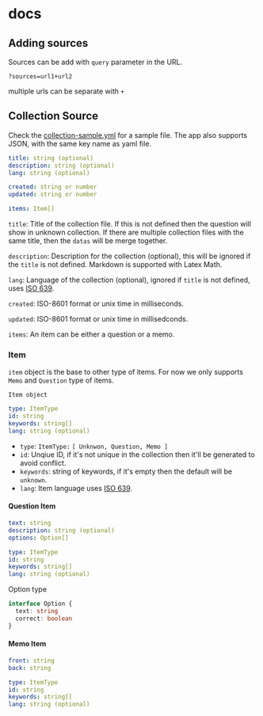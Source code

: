 # docs

## Adding sources

Sources can be add with `query` parameter in the URL.

```
?sources=url1+url2
```

multiple urls can be separate with `+`

## Collection Source

Check the [collection-sample.yml](./collection-sample.yml) for a sample file. The app also supports JSON, with the same key name as yaml file.

```yml
title: string (optional)
description: string (optional)
lang: string (optional)

created: string or number
updated: string or number

items: Item[]
```

`title`: Title of the collection file. If this is not defined then the question will show in unknown collection. If there are multiple collection files with the same title, then the `datas` will be merge together.

`description`: Description for the collection (optional), this will be ignored if the `title` is not defined. Markdown is supported with Latex Math.

`lang`: Language of the collection (optional), ignored if `title` is not defined, uses [ISO 639](https://en.wikipedia.org/wiki/List_of_ISO_639-1_codes).

`created`: ISO-8601 format or unix time in milliseconds.

`updated`: ISO-8601 format or unix time in millisedconds.

`items`: An item can be either a question or a memo.

### Item

`item` object is the base to other type of items. For now we only supports `Memo` and `Question` type of items.

`Item object`

```yml
type: ItemType
id: string
keywords: string[]
lang: string (optional)
```

 - `type`: `ItemType:` `[ Unknwon, Question, Memo ]`
 - `id`: Unqiue ID, if it's not unique in the collection then it'll be generated to avoid conflict.
 - `keywords`: string of keywords, if it's empty then the default will be `unknown`.
 - `lang`: Item language uses [ISO 639](https://en.wikipedia.org/wiki/List_of_ISO_639-1_codes).

#### Question Item

```yml
text: string
description: string (optional)
options: Option[]

type: ItemType
id: string
keywords: string[]
lang: string (optional)
```

Option type

```ts
interface Option {
  text: string
  correct: boolean
}
```

#### Memo Item

```yml
front: string
back: string

type: ItemType
id: string
keywords: string[]
lang: string (optional)
```
